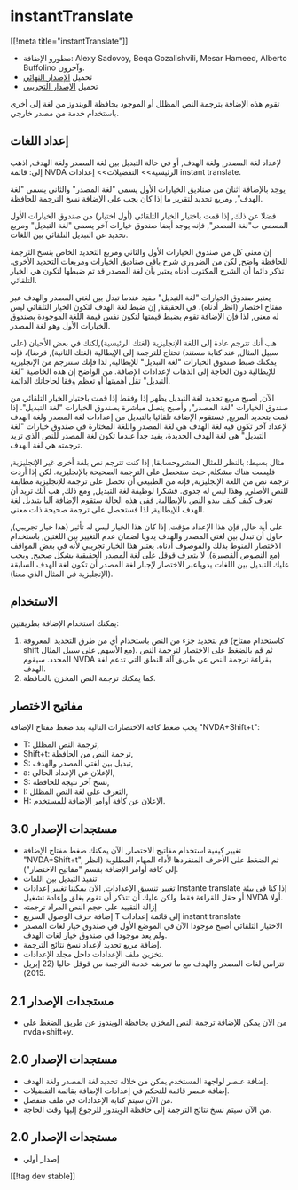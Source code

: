 # instantTranslate #
[[!meta title="instantTranslate"]]

* مطورو الإضافة: Alexy Sadovoy, Beqa Gozalishvili, Mesar Hameed, Alberto
  Buffolino وآخرون.
* تحميل [الإصدار النهائي][1]
* تحميل [الإصدار التجريبي][2]

تقوم هذه الإضافة بترجمة النص المظلل أو الموجود بحافظة الويندوز من لغة إلى
أخرى باستخدام خدمة من مصدر خارجي.

## إعداد اللغات ##
لإعداد لغة المصدر, ولغة الهدف, أو في حالة التبديل بين لغة المصدر ولغة الهدف, اذهب إلى: قائمة NVDA الرئيسية>> التفضيلات>> إعدادات instant translate.

يوجد بالإضافة اثنان من صناديق الخيارات الأول يسمى "لغة المصدر" والثاني يسمى
"لغة الهدف", ومربع تحديد لتقرير ما إذا كان يجب على الإضافة نسخ الترجمة
للحافظة.

فضلا عن ذلك, إذا قمت باختيار الخيار التلقائي (أول اختيار) من صندوق الخيارات
الأول المسمى ب"لغة المصدر", فإنه يوجد أيضا صندوق خيارات آخر يسمى "لغة
التبديل" ومربع تحديد عن التبديل التلقائي بين اللغات.

إن معنى كل من صندوق الخيارات الأول والثاني ومربع التحديد الخاص بنسخ الترجمة
للحافظة واضح, لكن من الضروري شرح باقي صناديق الخيارات ومربعات التحديد
الأخرى. تذكر دائما أن الشرح المكتوب أدناه يعتبر بأن لغة المصدر قد تم ضبطها
لتكون هي الخيار التلقائي.

يعتبر صندوق الخيارات "لغة التبديل" مفيد عندما تبدل بين لغتي المصدر والهدف
عبر مفتاح اختصار (انظر أدناه)، في الحقيقة, إن ضبط لغة الهدف لتكون الخيار
التلقائي ليس له معنى, لذا فإن الإضافة تقوم بضبط قيمتها لتكون نفس قيمة اللغة
الموجودة بصندوق الخيارات الأول وهو لغة المصدر.

هب أنك تترجم عادة إلى اللغة الإنجليزية (لغتك الرئيسية),لكنك في بعض الأحيان
(على سبيل المثال, عند كتابة مستند) تحتاج للترجمة إلى الإيطالية (لغتك
الثانية), فرضا)، فإنه يمكنك ضبط صندوق الخيارات "لغة التبديل" للإيطالية, لذا
فإنك ستترجم من الإنجليزية للإيطالية دون الحاجة إلى الذهاب لإعدادات
الإضافة. من الواضح إن هذه الخاصية "لغة التبديل" تقل أهميتها أو تعظم وفقا
لحاجاتك الدائمة.

الآن, أصبح مربع تحديد لغة التبديل يظهر إذا وفقط إذا قمت باختيار الخيار
التلقائي من صندوق الخيارات "لغة المصدر", وأصبح يتصل مباشرة بصندوق الخيارات
"لغة التبديل". إذا قمت بتحديد المربع, فستقوم الإضافة تلقائيا بالتبديل من
إعدادات لغة المصدر ولغة الهدف لإعداد آخر تكون فيه لغة الهدف هي لغة المصدر
واللغة المختارة في صندوق خيارات "لغة التبديل" هي لغة الهدف الجديدة، يفيد جدا
عندما تكون لغة المصدر للنص الذي تريد ترجمته هي لغة الهدف.

مثال بسيط: بالنظر للمثال المشروحسابقا, إذا كنت تترجم نص بلغة أخرى غير
الإنجليزية, فليست هناك مشكلة, حيث ستحصل على الترجمة الصحيحة بالإنجليزية. لكن
إذا أردت ترجمة نص من اللغة الإنجليزية, فإنه من الطبيعي أن تحصل على ترجمة
للإنجليزية مطابقة للنص الأصلي, وهذا ليس له جدوى. فشكرا لوظيفة لغة التبديل,
ومع ذلك, هب أنك تريد أن تعرف كيف كيف يبدو النص بالإيطالية, ففي هذه الحالة
ستقوم الإضافة آليا بتبديل لغة الهدف للإيطالية, لذا فستحصل على ترجمة صحيحة
ذات معنى.

على أية حال, فإن هذا الإعداد مؤقت, إذا كان هذا الخيار ليس له تأثير (هذا خيار
تجريبي), حاول أن تبدل بين لغتي المصدر والهدف يدويا لضمان عدم التغيير بين
اللغتين, باستخدام الاختصار المنوط بذلك والموصوف أدناه. يعتبر هذا الخيار
تجريبي لأنه في بعض المواقف (مع النصوص القصيرة), لا يتعرف قوقل على لغة المصدر
الحقيقية بشكل صحيح, ويجب عليك التبديل بين اللغات يدوياعبر الاختصار لإجبار
لغة المصدر أن تكون لغة الهدف السابقة (الإنجليزية في المثال الذي معنا).

## الاستخدام ##
يمكنك استخدام الإضافة بطريقتين:

1. قم بتحديد جزء من النص باستخدام أي من طرق التحديد المعروفة (كاستخدام مفتاح
   shift مع الأسهم, على سبيل المثال). ثم قم بالضغط على الاختصار لترجمة النص
   المحدد. سيقوم NVDA بقراءة ترجمة النص عن طريق آلة النطق التي تدعم لغة
   الهدف.
2. كما يمكنك ترجمة النص المخزن بالحافظة.

## مفاتيح الاختصار ##
يجب ضغط كافة الاختصارات التالية بعد ضغط مفتاح الإضافة "NVDA+Shift+t":

* T: ترجمة النص المظلل,
* Shift+t: ترجمة النص من الحافظة,
* S: تبديل بين لغتي المصدر والهدف,
* a: الإعلان عن الإعداد الحالي,
* S: نسخ آخر نتيجة للحافظة,
* I: التعرف على لغة النص المظلل,
* H: الإعلان عن كافة أوامر الإضافة للمستخدم.

## مستجدات الإصدار 3.0 ##
* تغيير كيفية استخدام مفاتيح الاختصار, الآن يمكنك ضغط مفتاح الإضافة
  "NVDA+Shift+t", ثم الضغط على الأحرف المنفردها لأداء المهام المطلوبة (انظر
  إلى كافة أوامر الإضافة بقسم "مفاتيح الاختصار").
* تنفيذ التبديل بين اللغات
* تغيير تنسيق الإعدادات, الآن يمكننا تغيير إعدادات Instante translate إذا
  كنا في بيئة أو حقل للقراءة فقط ولكن عليك أن تتذكر أن تقوم بغلق وإعادة
  تشغيل NVDA أولا. 
* إزالة التقييد على حجم النص المراد ترجمته
* إضافة حرف الوصول السريع T إلى قائمة إعدادات instant translate
* الاختيار التلقائي أصبح موجودا الآن في الموضع الأول في صندوق خيار لغات
  المصدر ولم يعد موجودا في صندوق خيار لغات الهدف.
* إضافة مربع تحديد لإعداد نسخ نتائج الترجمة.
* تخزين ملف الإعدادات داخل مجلد الإعدادات.
* تتزامن لغات المصدر والهدف مع ما تعرضه خدمة الترجمة من قوقل حاليا (22 إبريل
  2015).


## مستجدات الإصدار 2.1 ##
* من الآن يمكن للإضافة ترجمة النص المخزن بحافظة الويندوز عن طريق الضغط على
  nvda+shift+y.

## مستجدات الإصدار 2.0 ##
* إضافة عنصر لواجهة المستخدم يمكن من خلاله تحديد لغة المصدر ولغة الهدف.
* إضافة عنصر قائمة للتحكم في إعدادات الإضافة بقائمة التفضيلات.
* من الآن سيتم كتابة الإعدادات في ملف منفصل.
* من الآن سيتم نسخ نتائج الترجمة إلى حافظة الويندوز للرجوع إليها وقت الحاجة.

## مستجدات الإصدار 2.0 ##
* إصدار أولي


[[!tag dev stable]]

[1]: http://addons.nvda-project.org/files/get.php?file=it

[2]: http://addons.nvda-project.org/files/get.php?file=it-dev

